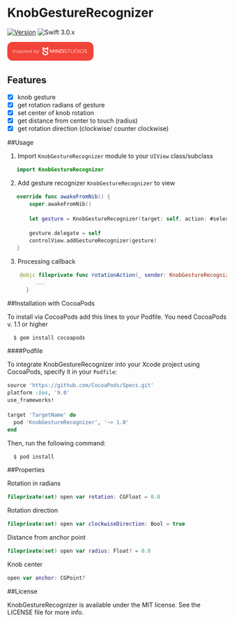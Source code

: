 # KnobGestureRecognizer

[![Version](https://img.shields.io/cocoapods/v/KnobGestureRecognizer.svg?style=flat)](http://cocoapods.org/pods/KnobGestureRecognizer)
![Swift 3.0.x](https://img.shields.io/badge/Swift-3.0.x-orange.svg)


[![TheMindStudios](https://github.com/TheMindStudios/KnobGestureRecognizer/blob/readme/logo.png?raw=true)](https://themindstudios.com/)
## Features

  - [x] knob gesture
  - [x] get rotation radians of gesture
  - [x] set center of knob rotation
  - [x] get distance from center to touch (radius)
  - [x] get rotation direction (clockwise/ counter clockwise)

##Usage

  1. Import `KnobGestureRecognizer` module to your `UIView` class/subclass

  ```swift
     import KnobGestureRecognizer
  ```
  2. Add gesture recognizer `KnobGestureRecognizer` to view

  ```swift
     override func awakeFromNib() {
         super.awakeFromNib()

         let gesture = KnobGestureRecognizer(target: self, action: #selector(rotationAction(_:)), to: controlView)

         gesture.delegate = self
         controlView.addGestureRecognizer(gesture)
     } 
  ```
  3. Processing callback 

  ```swift
      @objc fileprivate func rotationAction(_ sender: KnobGestureRecognizer) {
           ...
        }
  ```

##Installation with CocoaPods

   To install via CocoaPods add this lines to your Podfile. You need CocoaPods v. 1.1 or higher

```bash
  $ gem install cocoapods
```
####Podfile

To integrate KnobGestureRecognizer into your Xcode project using CocoaPods, specify it in your `Podfile`:

```ruby
source 'https://github.com/CocoaPods/Specs.git'
platform :ios, '9.0'
use_frameworks!

target 'TargetName' do
  pod 'KnobGestureRecognizer', '~> 1.0'
end
```

Then, run the following command:

```bash
  $ pod install
```

##Properties

 Rotation in radians
 ```swift
 fileprivate(set) open var rotation: CGFloat = 0.0
 ```
 Rotation direction
 ```swift
 fileprivate(set) open var clockwiseDirection: Bool = true
 ```
 Distance from anchor point
 ```swift
 fileprivate(set) open var radius: Float? = 0.0
 ```
 Knob center
 ```swift
 open var anchor: CGPoint?
 ```
##License

KnobGestureRecognizer is available under the MIT license. See the LICENSE file for more info.

